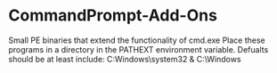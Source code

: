 # CommandPrompt-Add-Ons
Small PE binaries that extend the functionality of cmd.exe 
Place these programs in a directory in the PATHEXT environment variable. 
Defualts should be at least include: C:Windows\system32 & C:\Windows
